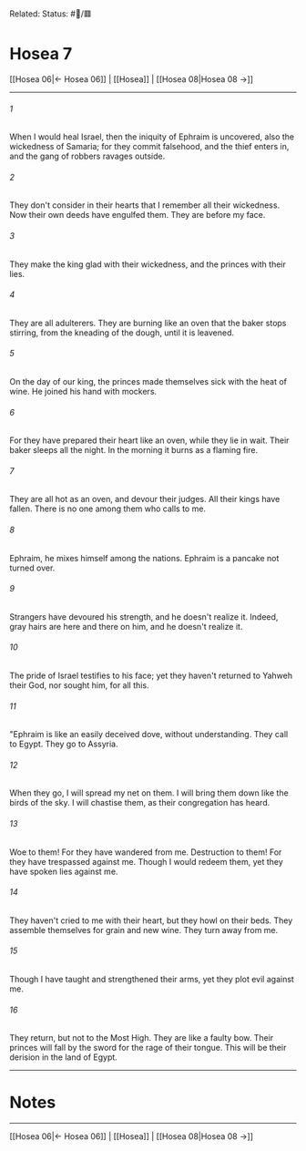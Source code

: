 Related:
Status: #📖/🟥
# Hosea 7

[[Hosea 06|← Hosea 06]] | [[Hosea]] | [[Hosea 08|Hosea 08 →]]
***



###### 1 
When I would heal Israel, then the iniquity of Ephraim is uncovered, also the wickedness of Samaria; for they commit falsehood, and the thief enters in, and the gang of robbers ravages outside. 

###### 2 
They don't consider in their hearts that I remember all their wickedness. Now their own deeds have engulfed them. They are before my face. 

###### 3 
They make the king glad with their wickedness, and the princes with their lies. 

###### 4 
They are all adulterers. They are burning like an oven that the baker stops stirring, from the kneading of the dough, until it is leavened. 

###### 5 
On the day of our king, the princes made themselves sick with the heat of wine. He joined his hand with mockers. 

###### 6 
For they have prepared their heart like an oven, while they lie in wait. Their baker sleeps all the night. In the morning it burns as a flaming fire. 

###### 7 
They are all hot as an oven, and devour their judges. All their kings have fallen. There is no one among them who calls to me. 

###### 8 
Ephraim, he mixes himself among the nations. Ephraim is a pancake not turned over. 

###### 9 
Strangers have devoured his strength, and he doesn't realize it. Indeed, gray hairs are here and there on him, and he doesn't realize it. 

###### 10 
The pride of Israel testifies to his face; yet they haven't returned to Yahweh their God, nor sought him, for all this. 

###### 11 
"Ephraim is like an easily deceived dove, without understanding. They call to Egypt. They go to Assyria. 

###### 12 
When they go, I will spread my net on them. I will bring them down like the birds of the sky. I will chastise them, as their congregation has heard. 

###### 13 
Woe to them! For they have wandered from me. Destruction to them! For they have trespassed against me. Though I would redeem them, yet they have spoken lies against me. 

###### 14 
They haven't cried to me with their heart, but they howl on their beds. They assemble themselves for grain and new wine. They turn away from me. 

###### 15 
Though I have taught and strengthened their arms, yet they plot evil against me. 

###### 16 
They return, but not to the Most High. They are like a faulty bow. Their princes will fall by the sword for the rage of their tongue. This will be their derision in the land of Egypt.

---
# Notes


***
[[Hosea 06|← Hosea 06]] | [[Hosea]] | [[Hosea 08|Hosea 08 →]]
